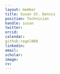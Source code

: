 ```yaml
---
layout: member
title: Susan St. Dennis 
position: Technician
handle: susan
twitter:
orcid: 
calendar:
github:regel008
linkedin:
email: 
scholar: 
image: 
cv: 
---
```

